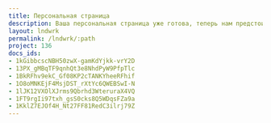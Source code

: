 ```yaml
---
title: Персональная страница
description: Ваша персональная страница уже готова, теперь нам предстоит вместе спроектировать ваш персональный дом.
layout: lndwrk
permalink: /lndwrk/:path
project: 136
docs_ids:
- 1kGibbcscNBH50zwX-gamKdYjkk-vrY2D
- 13PX_gMBqTF9qnhQt3e8NhdPyW9PfpTlc
- 1BkRFhv9ekC_Gf08KP2cTANKYheeRFhif
- 1O8oMNKEjF4MsjDST_rXtYc6QWEBSwI-N
- 1lJK12VXOlXJrms9Qbrhd3WteruraX4VQ
- 1FT9rgIi97txh_gsS0cks8Q5WDqsFZa9a
- 1KklZ7EJOf4H_Nt27FF81RedC3ilrj79Z
---
```

